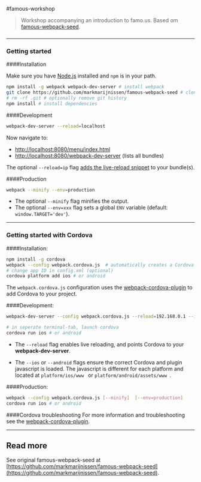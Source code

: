 #famous-workshop
> Workshop accompanying an introduction to famo.us. Based om [famous-webpack-seed](https://github.com/markmarijnissen/famous-webpack-seed).

### 

---

### Getting started

####Installation

Make sure you have [Node.js](http://nodejs.org/) installed and `npm` is in your path.

```bash
npm install -g webpack webpack-dev-server # install webpack
git clone https://github.com/markmarijnissen/famous-webpack-seed # clone this repository
# rm -rf .git # optionally remove git history
npm install # install dependencies
```

####Development

```bash
webpack-dev-server --reload=localhost
```

Now navigate to:

* [http://localhost:8080/menu/index.html](http://localhost:8080/menu/index.html)
* [http://localhost:8080/webpack-dev-server](http://localhost:8080/webpack-dev-server) (lists all bundles)

The optional `--reload=ip` flag [adds the live-reload snippet](https://github.com/markmarijnissen/webpack-reload-plugin) to your bundle(s).


####Production
```bash
webpack --minify --env=production
```

* The optional `--minify` flag minifies the output.
* The optional `--env=xxx` flag sets a global `ENV` variable (default: `window.TARGET='dev'`).

---

### Getting started with Cordova 

####Installation:

```bash
npm install -g cordova
webpack --config webpack.cordova.js  # automatically creates a Cordova config.xml
# change app ID in config.xml (optional)
cordova platform add ios # or android
```

The `webpack.cordova.js` configuration uses the [webpack-cordova-plugin](https://github.com/markmarijnissen/webpack-cordova-plugin) to add Cordova to your project.

####Development:

```bash
webpack-dev-server --config webpack.cordova.js --reload=192.168.0.1 --ios # or --android

# in seperate terminal-tab, launch cordova
cordova run ios # or android
```

* The `--reload` flag enables live reloading, and points Cordova to your **webpack-dev-server**.

* The `--ios` or `--android` flags ensure the correct Cordova and plugin javascript is loaded. The javascript is different for each platform and located at `platform/ios/www ` or `platform/android/assets/www `.

####Production:
```bash
webpack --config webpack.cordova.js [--minify]  [--env=production]
cordova run ios # or android
```

####Cordova troubleshooting
For more information and troubleshooting see the [webpack-cordova-plugin](https://github.com/markmarijnissen/webpack-cordova-plugin).

---

## Read more

See original famous-webpack-seed at [https://github.com/markmarijnissen/famous-webpack-seed](https://github.com/markmarijnissen/famous-webpack-seed).